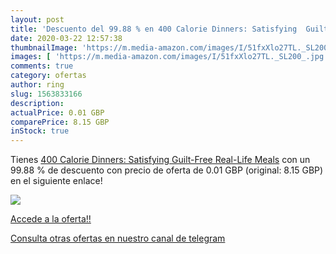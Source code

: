 ```yaml
---
layout: post
title: 'Descuento del 99.88 % en 400 Calorie Dinners: Satisfying  Guilt-F'
date: 2020-03-22 12:57:38
thumbnailImage: 'https://m.media-amazon.com/images/I/51fxXlo27TL._SL200_.jpg'
images: [ 'https://m.media-amazon.com/images/I/51fxXlo27TL._SL200_.jpg' ]
comments: true
category: ofertas
author: ring
slug: 1563833166
description:
actualPrice: 0.01 GBP
comparePrice: 8.15 GBP
inStock: true
---
```


Tienes [400 Calorie Dinners: Satisfying  Guilt-Free  Real-Life Meals](https://www.amazon.com/dp/1563833166/?tag=redken08-20) con un 99.88 % de descuento con precio de oferta de 0.01 GBP (original: 8.15 GBP) en el siguiente enlace!

[![](https://m.media-amazon.com/images/I/51fxXlo27TL._SL200_.jpg)](https://www.amazon.com/dp/1563833166/?tag=redken08-20)

[Accede a la oferta!!](https://www.amazon.com/dp/1563833166/?tag=redken08-20)

[Consulta otras ofertas en nuestro canal de telegram](https://t.me/s/ofertas25)
